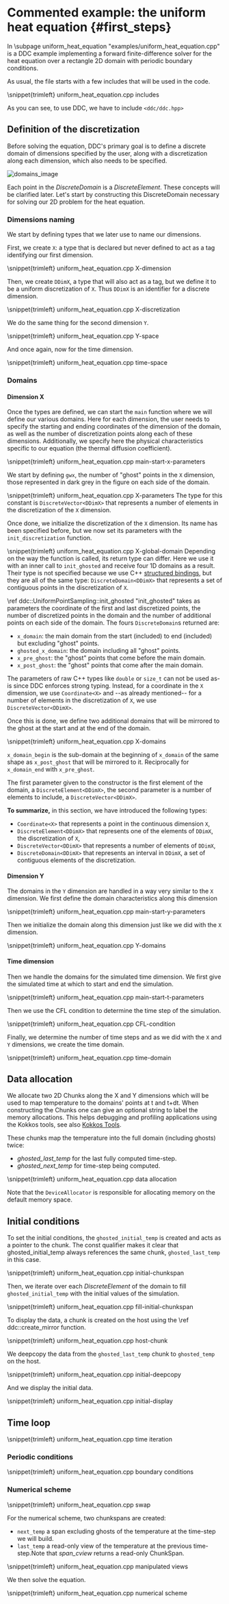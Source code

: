 <!--
Copyright (C) The DDC development team, see COPYRIGHT.md file

SPDX-License-Identifier: MIT
-->

# Commented example: the uniform heat equation {#first_steps}

In \subpage uniform_heat_equation "examples/uniform_heat_equation.cpp" is a DDC example implementing a forward
finite-difference solver for the heat equation over a rectangle 2D domain with periodic boundary
conditions.

As usual, the file starts with a few includes that will be used in the code.

\snippet{trimleft} uniform_heat_equation.cpp includes

As you can see, to use DDC, we have to include `<ddc/ddc.hpp>`

## Definition of the discretization

Before solving the equation, DDC's primary goal is to define a discrete domain of dimensions specified by the user, along with a discretization along each dimension, which also needs to be specified.

![domains_image](./images/domains.png "Domains")

Each point in the *DiscreteDomain* is a *DiscreteElement*. These concepts will be clarified later. Let's start by constructing this DiscreteDomain necessary for solving our 2D problem for the heat equation.

### Dimensions naming

We start by defining types that we later use to name our
dimensions.

First, we create `X`: a type that is declared but never defined to act as a tag identifying our
first dimension.

\snippet{trimleft} uniform_heat_equation.cpp X-dimension

Then, we create `DDimX`, a type that will also act as a tag, but we define it to be a uniform
discretization of `X`.
Thus `DDimX` is an identifier for a discrete dimension.

\snippet{trimleft} uniform_heat_equation.cpp X-discretization

We do the same thing for the second dimension `Y`.

\snippet{trimleft} uniform_heat_equation.cpp Y-space

And once again, now for the time dimension.

\snippet{trimleft} uniform_heat_equation.cpp time-space

### Domains

#### Dimension X

Once the types are defined, we can start the `main` function where we will define our various
domains. Here for each dimension, the user needs to specify the starting and ending coordinates of the dimension of the domain, as well as the number of discretization points along each of these dimensions. Additionally, we specify here the physical characteristics specific to our equation (the thermal diffusion coefficient).

\snippet{trimleft} uniform_heat_equation.cpp main-start-x-parameters

We start by defining `gwx`, the number of "ghost" points in the `X` dimension, those represented in
dark grey in the figure on each side of the domain.

\snippet{trimleft} uniform_heat_equation.cpp X-parameters
The type for this constant is `DiscreteVector<DDimX>` that represents a number of elements in the
discretization of the `X` dimension.

Once done, we initialize the discretization of the `X` dimension.
Its name has been specified before, but we now set its parameters with the `init_discretization`
function.

\snippet{trimleft} uniform_heat_equation.cpp X-global-domain
Depending on the way the function is called, its return type can differ.
Here we use it with an inner call to `init_ghosted` and receive four 1D domains as a result.
Their type is not specified because we use C++
[structured bindings](https://en.cppreference.com/w/cpp/language/structured_binding), but they are
all of the same type: `DiscreteDomain<DDimX>` that represents a set of contiguous points in the
discretization of `X`.

\ref ddc::UniformPointSampling::init_ghosted "init_ghosted" takes as parameters the coordinate of the first and last discretized points, the
number of discretized points in the domain and the number of additional points on each side of the
domain.
The fours `DiscreteDomain`s returned are:

* `x_domain`: the main domain from the start (included) to end (included) but excluding "ghost"
  points.
* `ghosted_x_domain`: the domain including all "ghost" points.
* `x_pre_ghost`: the "ghost" points that come before the main domain.
* `x_post_ghost`: the "ghost" points that come after the main domain.

The parameters of raw C++ types like `double` or `size_t` can not be used as-is since DDC enforces
strong typing.
Instead, for a coordinate in the `X` dimension, we use `Coordinate<X>` and --as already mentioned--
for a number of elements in the discretization of `X`, we use `DiscreteVector<DDimX>`.

Once this is done, we define two additional domains that will be mirrored to the ghost at the start and at the end of the domain.

\snippet{trimleft} uniform_heat_equation.cpp X-domains

`x_domain_begin` is the sub-domain at the beginning of `x_domain` of the same shape as
`x_post_ghost` that will be mirrored to it.
Reciprocally for `x_domain_end` with `x_pre_ghost`.

The first parameter given to the constructor is the first element of the domain, a
`DiscreteElement<DDimX>`, the second parameter is a number of elements to include, a
`DiscreteVector<DDimX>`.

**To summarize,** in this section, we have introduced the following types:

* `Coordinate<X>` that represents a point in the continuous dimension `X`,
* `DiscreteElement<DDimX>` that represents one of the elements of `DDimX`, the discretization of
  `X`,
* `DiscreteVector<DDimX>` that represents a number of elements of `DDimX`,
* `DiscreteDomain<DDimX>` that represents an interval in `DDimX`, a set of contiguous elements of
  the  discretization.

#### Dimension Y

The domains in the `Y` dimension are handled in a way very similar to the `X` dimension. We first define the domain characteristics along this dimension

\snippet{trimleft} uniform_heat_equation.cpp main-start-y-parameters

Then we initialize the domain along this dimension just like we did with the `X` dimension.

\snippet{trimleft} uniform_heat_equation.cpp Y-domains

#### Time dimension

Then we handle the domains for the simulated time dimension. We first give the simulated time at which to start and end the simulation.

\snippet{trimleft} uniform_heat_equation.cpp main-start-t-parameters

Then we use the CFL condition to determine the time step of the simulation.

\snippet{trimleft} uniform_heat_equation.cpp CFL-condition

Finally, we determine the number of time steps and as we did with the `X` and `Y` dimensions, we create the time domain.

\snippet{trimleft} uniform_heat_equation.cpp time-domain

## Data allocation

We allocate two 2D Chunks along the X and Y dimensions which will be used to map temperature to the domains' points at t and t+dt. When constructing the Chunks one can give an optional string to label the memory allocations. This helps debugging and profiling applications using the Kokkos tools, see also [Kokkos Tools](https://github.com/kokkos/kokkos-tools).

These chunks map the temperature into the full domain (including ghosts) twice:

* *ghosted_last_temp* for the last fully computed time-step.
* *ghosted_next_temp* for time-step being computed.

\snippet{trimleft} uniform_heat_equation.cpp data allocation

Note that the `DeviceAllocator` is responsible for allocating memory on the default memory space.

## Initial conditions

To set the initial conditions, the `ghosted_initial_temp` is created and acts as a pointer to the chunk. The const qualifier makes it clear that ghosted_initial_temp always references the same chunk, `ghosted_last_temp` in this case.

\snippet{trimleft} uniform_heat_equation.cpp initial-chunkspan

Then, we iterate over each *DiscreteElement* of the domain to fill `ghosted_initial_temp` with the initial values of the simulation.

\snippet{trimleft} uniform_heat_equation.cpp fill-initial-chunkspan

To display the data, a chunk is created on the host using the \ref ddc::create_mirror function.

\snippet{trimleft} uniform_heat_equation.cpp host-chunk

We deepcopy the data from the `ghosted_last_temp` chunk to `ghosted_temp` on the host.

\snippet{trimleft} uniform_heat_equation.cpp initial-deepcopy

And we display the initial data.

\snippet{trimleft} uniform_heat_equation.cpp initial-display

## Time loop

\snippet{trimleft} uniform_heat_equation.cpp time iteration

### Periodic conditions

\snippet{trimleft} uniform_heat_equation.cpp boundary conditions

### Numerical scheme

\snippet{trimleft} uniform_heat_equation.cpp swap

For the numerical scheme, two chunkspans are created:

* `next_temp` a span excluding ghosts of the temperature at the time-step we will build.
* `last_temp` a read-only view of the temperature at the previous time-step.Note that *span_cview* returns a read-only ChunkSpan.

\snippet{trimleft} uniform_heat_equation.cpp manipulated views

We then solve the equation.

\snippet{trimleft} uniform_heat_equation.cpp numerical scheme
